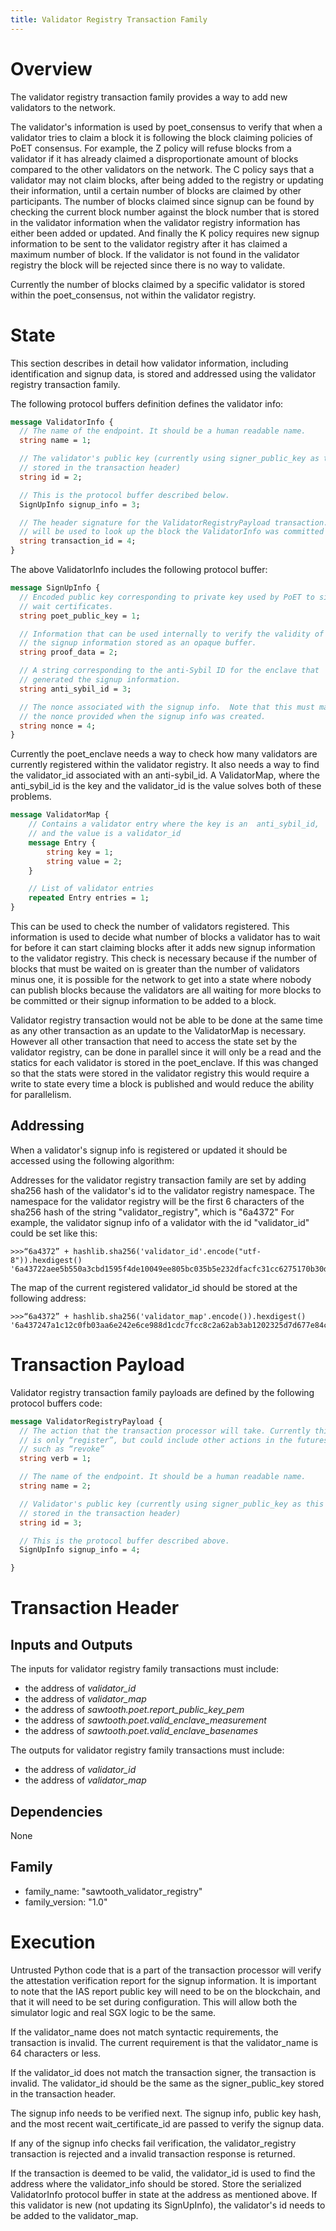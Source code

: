 ```yaml
---
title: Validator Registry Transaction Family
---
```


# Overview

<!--
  Licensed under Creative Commons Attribution 4.0 International License
  https://creativecommons.org/licenses/by/4.0/
-->

The validator registry transaction family provides a way to add new
validators to the network.

The validator\'s information is used by poet_consensus to verify that
when a validator tries to claim a block it is following the block
claiming policies of PoET consensus. For example, the Z policy will
refuse blocks from a validator if it has already claimed a
disproportionate amount of blocks compared to the other validators on
the network. The C policy says that a validator may not claim blocks,
after being added to the registry or updating their information, until a
certain number of blocks are claimed by other participants. The number
of blocks claimed since signup can be found by checking the current
block number against the block number that is stored in the validator
information when the validator registry information has either been
added or updated. And finally the K policy requires new signup
information to be sent to the validator registry after it has claimed a
maximum number of block. If the validator is not found in the validator
registry the block will be rejected since there is no way to validate.

Currently the number of blocks claimed by a specific validator is stored
within the poet_consensus, not within the validator registry.

# State

This section describes in detail how validator information, including
identification and signup data, is stored and addressed using the
validator registry transaction family.

The following protocol buffers definition defines the validator info:

``` protobuf
message ValidatorInfo {
  // The name of the endpoint. It should be a human readable name.
  string name = 1;

  // The validator's public key (currently using signer_public_key as this is
  // stored in the transaction header)
  string id = 2;

  // This is the protocol buffer described below.
  SignUpInfo signup_info = 3;

  // The header signature for the ValidatorRegistryPayload transaction. This
  // will be used to look up the block the ValidatorInfo was committed on.
  string transaction_id = 4;
}
```

The above ValidatorInfo includes the following protocol buffer:

``` protobuf
message SignUpInfo {
  // Encoded public key corresponding to private key used by PoET to sign
  // wait certificates.
  string poet_public_key = 1;

  // Information that can be used internally to verify the validity of
  // the signup information stored as an opaque buffer.
  string proof_data = 2;

  // A string corresponding to the anti-Sybil ID for the enclave that
  // generated the signup information.
  string anti_sybil_id = 3;

  // The nonce associated with the signup info.  Note that this must match
  // the nonce provided when the signup info was created.
  string nonce = 4;
}
```

Currently the poet_enclave needs a way to check how many validators are
currently registered within the validator registry. It also needs a way
to find the validator_id associated with an anti-sybil_id. A
ValidatorMap, where the anti_sybil_id is the key and the validator_id is
the value solves both of these problems.

``` protobuf
message ValidatorMap {
    // Contains a validator entry where the key is an  anti_sybil_id,
    // and the value is a validator_id
    message Entry {
        string key = 1;
        string value = 2;
    }

    // List of validator entries
    repeated Entry entries = 1;
}
```

This can be used to check the number of validators registered. This
information is used to decide what number of blocks a validator has to
wait for before it can start claiming blocks after it adds new signup
information to the validator registry. This check is necessary because
if the number of blocks that must be waited on is greater than the
number of validators minus one, it is possible for the network to get
into a state where nobody can publish blocks because the validators are
all waiting for more blocks to be committed or their signup information
to be added to a block.

Validator registry transaction would not be able to be done at the same
time as any other transaction as an update to the ValidatorMap is
necessary. However all other transaction that need to access the state
set by the validator registry, can be done in parallel since it will
only be a read and the statics for each validator is stored in the
poet_enclave. If this was changed so that the stats were stored in the
validator registry this would require a write to state every time a
block is published and would reduce the ability for parallelism.

## Addressing

When a validator's signup info is registered or updated it should be
accessed using the following algorithm:

Addresses for the validator registry transaction family are set by
adding sha256 hash of the validator\'s id to the validator registry
namespace. The namespace for the validator registry will be the first 6
characters of the sha256 hash of the string "validator_registry", which
is "6a4372" For example, the validator signup info of a validator with
the id "validator_id" could be set like this:

``` pycon
>>>“6a4372” + hashlib.sha256('validator_id'.encode("utf-8")).hexdigest()
'6a43722aee5b550a3cbd1595f4de10049ee805bc035b5e232dfacfc31cc6275170b30d'
```

The map of the current registered validator_id should be stored at the
following address:

``` pycon
>>>“6a4372” + hashlib.sha256('validator_map'.encode()).hexdigest()
'6a437247a1c12c0fb03aa6e242e6ce988d1cdc7fcc8c2a62ab3ab1202325d7d677e84c'
```

# Transaction Payload

Validator registry transaction family payloads are defined by the
following protocol buffers code:

``` protobuf
message ValidatorRegistryPayload {
  // The action that the transaction processor will take. Currently this
  // is only “register”, but could include other actions in the futures
  // such as “revoke”
  string verb = 1;

  // The name of the endpoint. It should be a human readable name.
  string name = 2;

  // Validator's public key (currently using signer_public_key as this is
  // stored in the transaction header)
  string id = 3;

  // This is the protocol buffer described above.
  SignUpInfo signup_info = 4;

}
```

# Transaction Header

## Inputs and Outputs

The inputs for validator registry family transactions must include:

-   the address of *validator_id*
-   the address of *validator_map*
-   the address of *sawtooth.poet.report_public_key_pem*
-   the address of *sawtooth.poet.valid_enclave_measurement*
-   the address of *sawtooth.poet.valid_enclave_basenames*

The outputs for validator registry family transactions must include:

-   the address of *validator_id*
-   the address of *validator_map*

## Dependencies

None

## Family

-   family_name: \"sawtooth_validator_registry\"
-   family_version: \"1.0\"

# Execution

Untrusted Python code that is a part of the transaction processor will
verify the attestation verification report for the signup information.
It is important to note that the IAS report public key will need to be
on the blockchain, and that it will need to be set during configuration.
This will allow both the simulator logic and real SGX logic to be the
same.

If the validator_name does not match syntactic requirements, the
transaction is invalid. The current requirement is that the
validator_name is 64 characters or less.

If the validator_id does not match the transaction signer, the
transaction is invalid. The validator_id should be the same as the
signer_public_key stored in the transaction header.

The signup info needs to be verified next. The signup info, public key
hash, and the most recent wait_certificate_id are passed to verify the
signup data.

If any of the signup info checks fail verification, the
validator_registry transaction is rejected and a invalid transaction
response is returned.

If the transaction is deemed to be valid, the validator_id is used to
find the address where the validator_info should be stored. Store the
serialized ValidatorInfo protocol buffer in state at the address as
mentioned above. If this validator is new (not updating its SignUpInfo),
the validator's id needs to be added to the validator_map.
